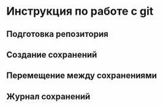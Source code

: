 # Инструкция по работе с git


## Подготовка репозитория

## Создание сохранений

## Перемещение между сохранениями

## Журнал сохранений

